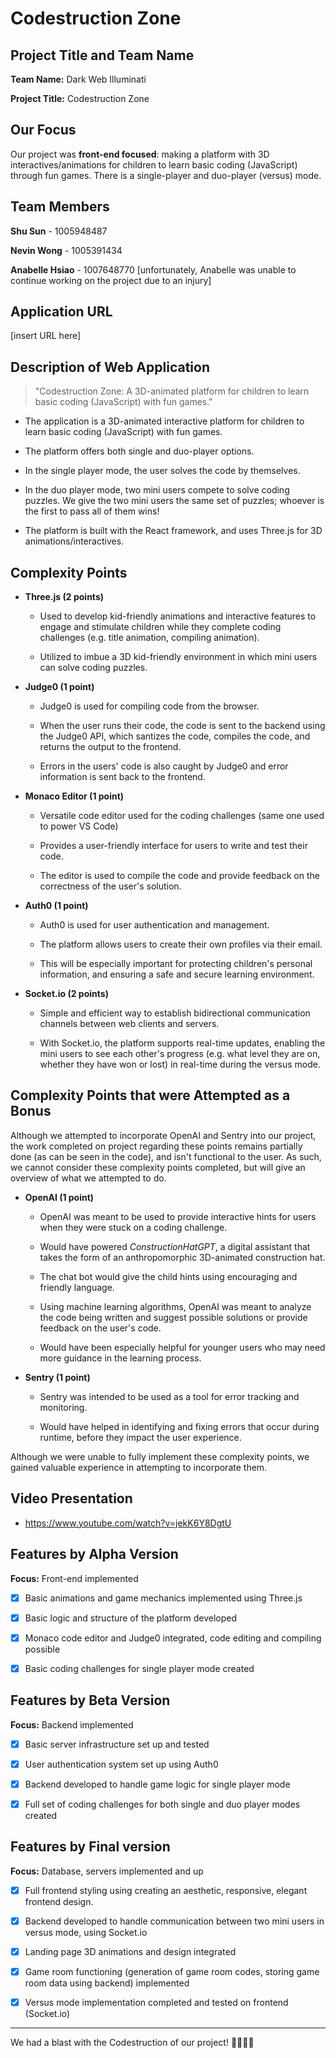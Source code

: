 # Codestruction Zone

## Project Title and Team Name 

**Team Name:** Dark Web Illuminati

**Project Title:** Codestruction Zone

## Our Focus

Our project was **front-end focused**: making a platform with 3D interactives/animations for children to learn basic coding (JavaScript) through fun games. There is a single-player and duo-player (versus) mode.

## Team Members

**Shu Sun** - 1005948487

**Nevin Wong** - 1005391434

**Anabelle Hsiao** - 1007648770 [unfortunately, Anabelle was unable to continue working on the project due to an injury]

## Application URL

[insert URL here]

## Description of Web Application

> "Codestruction Zone: A 3D-animated platform for children to learn basic coding (JavaScript) with fun games."

- The application is a 3D-animated interactive platform for children to learn basic coding (JavaScript) with fun games.

- The platform offers both single and duo-player options.

- In the single player mode, the user solves the code by themselves.

- In the duo player mode, two mini users compete to solve coding puzzles. We give the two mini users the same set of puzzles; whoever is the first to pass all of them wins!

- The platform is built with the React framework, and uses Three.js for 3D animations/interactives.

## Complexity Points  
- **Three.js (2 points)**

    - Used to develop kid-friendly animations and interactive features to engage and stimulate children while they complete coding challenges (e.g. title animation, compiling animation).

    - Utilized to imbue a 3D kid-friendly environment in which mini users can solve coding puzzles.

- **Judge0 (1 point)**

    - Judge0 is used for compiling code from the browser.
    
    - When the user runs their code, the code is sent to the backend using the Judge0 API, which santizes the code, compiles the code, and returns the output to the frontend.

    - Errors in the users' code is also caught by Judge0 and error information is sent back to the frontend.

- **Monaco Editor (1 point)**
    
    - Versatile code editor used for the coding challenges (same one used to power VS Code)
    
    - Provides a user-friendly interface for users to write and test their code.

    - The editor is used to compile the code and provide feedback on the correctness of the user's solution.

- **Auth0 (1 point)**

    - Auth0 is used for user authentication and management.

    - The platform allows users to create their own profiles via their email.

    - This will be especially important for protecting children's personal information, and ensuring a safe and secure learning environment.

- **Socket.io (2 points)**

    - Simple and efficient way to establish bidirectional communication channels between web clients and servers.

    - With Socket.io, the platform supports real-time updates, enabling the mini users to see each other's progress (e.g. what level they are on, whether they have won or lost) in real-time during the versus mode.

## Complexity Points that were Attempted as a Bonus

Although we attempted to incorporate OpenAI and Sentry into our project, the work completed on project regarding these points remains partially done (as can be seen in the code), and isn't functional to the user. As such, we cannot consider these complexity points completed, but will give an overview of what we attempted to do.

- **OpenAI (1 point)**

    - OpenAI was meant to be used to provide interactive hints for users when they were stuck on a coding challenge.

    - Would have powered *ConstructionHatGPT*, a digital assistant that takes the form of an anthropomorphic 3D-animated construction hat.

    - The chat bot would give the child hints using encouraging and friendly language.

    - Using machine learning algorithms, OpenAI was meant to analyze the code being written and suggest possible solutions or provide feedback on the user's code.

    - Would have been especially helpful for younger users who may need more guidance in the learning process.

- **Sentry (1 point)**

    - Sentry was intended to be used as a tool for error tracking and monitoring.

    - Would have helped in identifying and fixing errors that occur during runtime, before they impact the user experience.

Although we were unable to fully implement these complexity points, we gained valuable experience in attempting to incorporate them.

## Video Presentation

- https://www.youtube.com/watch?v=jekK6Y8DgtU

## Features by Alpha Version

**Focus:** Front-end implemented

- [x] Basic animations and game mechanics implemented using Three.js

- [x] Basic logic and structure of the platform developed

- [x] Monaco code editor and Judge0 integrated, code editing and compiling possible

- [x] Basic coding challenges for single player mode created

## Features by Beta Version

**Focus:** Backend implemented

- [x] Basic server infrastructure set up and tested

- [x] User authentication system set up using Auth0

- [x] Backend developed to handle game logic for single player mode

- [x] Full set of coding challenges for both single and duo player modes created

## Features by Final version

**Focus:** Database, servers implemented and up

- [x] Full frontend styling using creating an aesthetic, responsive, elegant frontend design.

- [x] Backend developed to handle communication between two mini users in versus mode, using Socket.io

- [x] Landing page 3D animations and design integrated

- [x] Game room functioning (generation of game room codes, storing game room data using backend) implemented

- [x] Versus mode implementation completed and tested on frontend (Socket.io)

---

We had a blast with the Codestruction of our project! 👷🚧🐱‍💻
